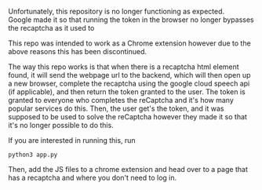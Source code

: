 Unfortunately, this repository is no longer functioning as expected. \
Google made it so that running the token in the browser no longer bypasses the recaptcha as it used to 

This repo was intended to work as a Chrome extension however due to the above reasons this has been discontinued. 

The way this repo works is that when there is a recaptcha html element found, it will send the webpage url to the backend, which will then open up a new browser, complete the recaptcha using the google cloud speech api (if applicable), and then return the token granted to the user. The token is granted to everyone who completes the reCaptcha and it's how many popular services do this. Then, the user get's the token, and it was supposed to be used to solve the reCaptcha however they made it so that it's no longer possible to do this. 

If you are interested in running this, run 

```python3 app.py```

Then, add the JS files to a chrome extension and head over to a page that has a recaptcha and where you don't need to log in. 
